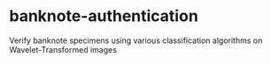 # banknote-authentication
Verify banknote specimens using various classification algorithms on Wavelet-Transformed images

